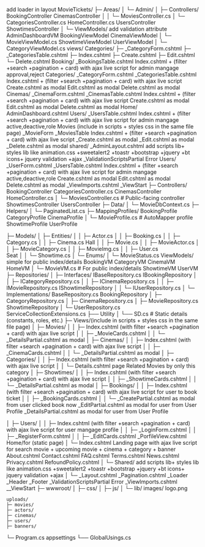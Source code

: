 ﻿add loader in layout
MovieTickets/
├─ Areas/
│  └─ Admin/
│     ├─ Controllers/
			BookingController
			CinemasController
│     │  └─ MoviesController.cs
	  │  └─ CategoriesController.cs
			HomeController.cs
			UsersController
			ShowtimesController
│     └─ ViewModels/
			add validation attribute
			AdminDashboardVM
			BookingViewModel
			CinemaViewModel
│        └─ MovieViewModel.cs
			ShowtimeViewModel
			UserViewModel
│        └─ CategoryViewModel.cs
		views/
			Categories/
				  ├─ _CategoryForm.cshtml
				  ├─ _CategoriesTable.cshtml
				  ├─ Index.cshtml
				  ├─ Create.cshtml
				  ├─ Edit.cshtml
				  └─ Delete.cshtml
			Booking/
				_BookingsTable.cshtml
				Index.cshtml + (filter +search +pagination + card) with ajax live script for admin mangage approval,reject
			Categories/
			_CategoryForm.cshtml
			_CategoriesTable.cshtml
			Index.cshtml + (filter +search +pagination + card) with ajax live script
			Create.cshtml as modal
			Edit.cshtml as modal
			Delete.cshtml as modal
			Cinemas/
				_CinemaForm.cshtml
				_CinemasTable.cshtml
				Index.cshtml + (filter +search +pagination + card) with ajax live script 
				Create.cshtml as modal
				Edit.cshtml as modal
				Delete.cshtml as modal
			Home/
			AdminDashboard.cshtml
			Users/
				_UsersTable.cshtml
				Index.cshtml + (filter +search +pagination + card) with ajax live script for admin mangage active,deactive,role
			Movies (include in scripts + styles css in the same file page)
				_MovieForm
				_MoviesTable
				Index.cshtml + (filter +search +pagination + card) with ajax live script 
				_Create.cshtml as modal
				_Edit.cshtml as modal
				_Delete.cshtml as modal
			shared/
				_AdminLayout.cshtml
				add scripts lib+ styles lib like animation.css +sweetalert2 +toastr +bootstrap +jquery +bt icons+ jquery validation +ajax
				_ValidationScriptsPartial
				Error
			Users/
				_UserForm.cshtml
				_UsersTable.cshtml
				Index.cshtml + (filter +search +pagination + card) with ajax live script for admin mangage active,deactive,role
				Create.cshtml as modal
				Edit.cshtml as modal
				Delete.cshtml as modal
			_ViewImports.cshtml
			_ViewStart
├─ Controllers/
	  BookingController
	  CategoriesController.cs
	  CinemasController
	  HomeController.cs
│  └─ MoviesController.cs           # Public-facing controller
	  ShowtimesController
	  UsersController
├─ Data/
│  └─ MovieDbContext.cs
├─ Helpers/
│  └─ PaginatedList.cs
├─ MappingProfiles/
	  BookingProfile
	  CategoryProfile
	  CinemaProfile
│  └─ MovieProfile.cs               # AutoMapper profile
	  ShowtimeProfile
	  UserProfile


├─ Models/
│  ├─ Entities/
│  │  ├─ Actor.cs
│  │  ├─ Booking.cs
│  │  ├─ Category.cs
│  │  ├─ Cinema.cs
		 Hall
│  │  ├─ Movie.cs
│  │  ├─ MovieActor.cs
│  │  ├─ MovieCategory.cs
│  │  ├─ MovieImg.cs
│  │  ├─ User.cs	
		 Seat
│  │  └─ Showtime.cs
│  └─ Enums/
│     └─ MovieStatus.cs
	ViewModels/
		simple for public index/details
		BookingVM
		CategoryVM
		CinemaVM
		HomeVM
│     └─ MovieVM.cs                 # For public index/details
		ShowtimeVM
		UserVM
├─ Repositories/
│  ├─ Interfaces/
		IBaseRepository.cs
		IBookingRepository
│  │  ├─ ICategoryRepository.cs
│  │  ├─ ICinemaRepository.cs
│  │  ├─ IMovieRepository.cs
		IShowtimeRepository
│  │  └─ IUserRepository.cs
│  └─ Implementations/
		BaseRepository.cs
		BookingRepository
│     ├─ CategoryRepository.cs
│     ├─ CinemaRepository.cs
│     ├─ MovieRepository.cs
		ShowtimeRepository
│     └─ UserRepository.cs
	  ServiceCollectionExtensions.cs
├── Utility
│   └── SD.cs                # Static details (constants, roles, etc.)
├─ Views/(include in scripts + styles css in the same file page)
│  ├─ Movies/
│  │  ├─ Index.cshtml (with filter +search +pagination + card) with ajax live script
│  │  ├─ _MovieCards.cshtml
│  │  └─ _DetailsPartial.cshtml as modal
│  ├─ Cinemas/
│  │  ├─ Index.cshtml (with filter +search +pagination + card) with ajax live script
│  │  ├─ _CinemaCards.cshtml
│  │  └─ _DetailsPartial.cshtml as modal
│  ├─ Categories/
│  │  ├─ Index.cshtml (with filter +search +pagination + card) with ajax live script
│  │  └─ Details.cshtml page Related Movies by only this category
│  ├─ Showtimes/
│  │  ├─ Index.cshtml (with filter +search +pagination + card) with ajax live script
│  │  ├─ _ShowtimeCards.cshtml
│  │  └─ _DetailsPartial.cshtml as modal
│  ├─ Bookings/
│  │  ├─ Index.cshtml (with filter +search +pagination + card) with ajax live script for user to book ticket
│  │  ├─ _BookingCards.cshtml
│  │  └─ _CreatePartial.cshtml as modal from user clicked book now
		 _EditPartial.cshtml as modal for user from User Profile
		 _DetailsPartial.cshtml as modal for user from User Profile
			
│  ├─ Users/
│  │  ├─ Index.cshtml (with filter +search +pagination + card) with ajax live script for user mangage profile
│  │  ├─ _LoginForm.cshtml
│  │  ├─ _RegisterForm.cshtml
│  │  ├─ _EditCards.cshtml
		 _PorfileView.cshtml	
	  Home/for (static page)
	  │     └─ Index.cshtml Landing page with ajax live script for search movie + upcoming movie + cinema + category + banner
			   About.cshtml
			   Contact.cshtml
			   FAQ.cshtml
			   Terms.cshtml
			   News.cshtml 
			   Privacy.cshtml
			   RefoundPolicy.cshtml
│  └─ Shared/
		add scripts lib+ styles lib like animation.css +sweetalert2 +toastr +bootstrap +jquery +bt icons+ jquery validation +ajax 
│     └─ _Layout.cshtml
		_Pagination.cshtml
		_Loader
		_Header
		_Footer
		_ValidationScriptsPartial
		Error
	_ViewImports.cshtml
	__ViewStart
├─ wwwroot/
│  ├─ css/
│  ├─ js/
│  └─ lib/
	images/
		logo.png

	uploads/
	├─ movies/
	├─ actors/
	├─ cinemas/
	├─ users/
	├─ banners/
└─ Program.cs
	appsettings
└── GlobalUsings.cs
